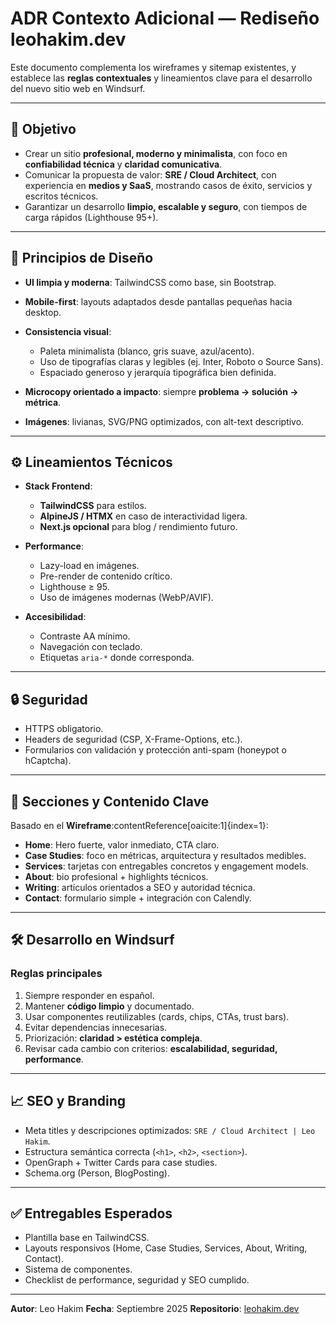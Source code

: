 # ADR Contexto Adicional — Rediseño leohakim.dev

Este documento complementa los wireframes y sitemap existentes, y establece las **reglas contextuales** y lineamientos clave para el desarrollo del nuevo sitio web en Windsurf.

---

## 🎯 Objetivo

- Crear un sitio **profesional, moderno y minimalista**, con foco en **confiabilidad técnica** y **claridad comunicativa**.
- Comunicar la propuesta de valor: **SRE / Cloud Architect**, con experiencia en **medios y SaaS**, mostrando casos de éxito, servicios y escritos técnicos.
- Garantizar un desarrollo **limpio, escalable y seguro**, con tiempos de carga rápidos (Lighthouse 95+).

---

## 📐 Principios de Diseño

- **UI limpia y moderna**: TailwindCSS como base, sin Bootstrap.
- **Mobile-first**: layouts adaptados desde pantallas pequeñas hacia desktop.
- **Consistencia visual**:
  - Paleta minimalista (blanco, gris suave, azul/acento).
  - Uso de tipografías claras y legibles (ej. Inter, Roboto o Source Sans).
  - Espaciado generoso y jerarquía tipográfica bien definida.

- **Microcopy orientado a impacto**: siempre **problema → solución → métrica**.
- **Imágenes**: livianas, SVG/PNG optimizados, con alt-text descriptivo.

---

## ⚙️ Lineamientos Técnicos

- **Stack Frontend**:
  - **TailwindCSS** para estilos.
  - **AlpineJS / HTMX** en caso de interactividad ligera.
  - **Next.js opcional** para blog / rendimiento futuro.

- **Performance**:
  - Lazy-load en imágenes.
  - Pre-render de contenido crítico.
  - Lighthouse ≥ 95.
  - Uso de imágenes modernas (WebP/AVIF).

- **Accesibilidad**:
  - Contraste AA mínimo.
  - Navegación con teclado.
  - Etiquetas `aria-*` donde corresponda.

---

## 🔒 Seguridad

- HTTPS obligatorio.
- Headers de seguridad (CSP, X-Frame-Options, etc.).
- Formularios con validación y protección anti-spam (honeypot o hCaptcha).

---

## 📑 Secciones y Contenido Clave

Basado en el **Wireframe**:contentReference[oaicite:1]{index=1}:

- **Home**: Hero fuerte, valor inmediato, CTA claro.
- **Case Studies**: foco en métricas, arquitectura y resultados medibles.
- **Services**: tarjetas con entregables concretos y engagement models.
- **About**: bio profesional + highlights técnicos.
- **Writing**: artículos orientados a SEO y autoridad técnica.
- **Contact**: formulario simple + integración con Calendly.

---

## 🛠️ Desarrollo en Windsurf

### Reglas principales
1. Siempre responder en español.
2. Mantener **código limpio** y documentado.
3. Usar componentes reutilizables (cards, chips, CTAs, trust bars).
4. Evitar dependencias innecesarias.
5. Priorización: **claridad > estética compleja**.
6. Revisar cada cambio con criterios: **escalabilidad, seguridad, performance**.

---

## 📈 SEO y Branding

- Meta titles y descripciones optimizados: `SRE / Cloud Architect | Leo Hakim`.
- Estructura semántica correcta (`<h1>`, `<h2>`, `<section>`).
- OpenGraph + Twitter Cards para case studies.
- Schema.org (Person, BlogPosting).

---

## ✅ Entregables Esperados

- Plantilla base en TailwindCSS.
- Layouts responsivos (Home, Case Studies, Services, About, Writing, Contact).
- Sistema de componentes.
- Checklist de performance, seguridad y SEO cumplido.

---

**Autor**: Leo Hakim
**Fecha**: Septiembre 2025
**Repositorio**: [leohakim.dev](https://leohakim.dev)
